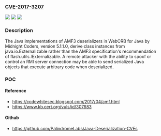 ### [CVE-2017-3207](https://cve.mitre.org/cgi-bin/cvename.cgi?name=CVE-2017-3207)
![](https://img.shields.io/static/v1?label=Product&message=WebORB%20for%20Java&color=blue)
![](https://img.shields.io/static/v1?label=Version&message=5.1.1.05.1.1.0%20&color=brighgreen)
![](https://img.shields.io/static/v1?label=Vulnerability&message=CWE-502%3A%20Deserialization%20of%20Untrusted%20Data&color=brighgreen)

### Description

The Java implementations of AMF3 deserializers in WebORB for Java by Midnight Coders, version 5.1.1.0, derive class instances from java.io.Externalizable rather than the AMF3 specification's recommendation of flash.utils.IExternalizable. A remote attacker with the ability to spoof or control an RMI server connection may be able to send serialized Java objects that execute arbitrary code when deserialized.

### POC

#### Reference
- https://codewhitesec.blogspot.com/2017/04/amf.html
- https://www.kb.cert.org/vuls/id/307983

#### Github
- https://github.com/PalindromeLabs/Java-Deserialization-CVEs


